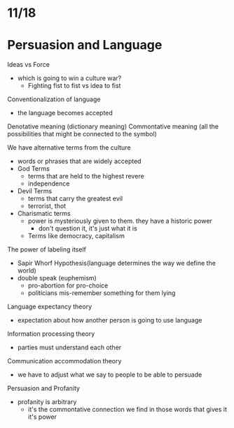 # 11/18
# Persuasion and Language

Ideas vs Force
- which is going to win a culture war?
    + Fighting fist to fist vs idea to fist

Conventionalization of language
- the language becomes accepted

Denotative meaning (dictionary meaning)
Commontative meaning (all the possibilities that might be connected to the symbol)

We have alternative terms from the culture
- words or phrases that are widely accepted
- God Terms
    + terms that are held to the highest revere
    + independence
- Devil Terms
    + terms that carry the greatest evil
    + terrorist, thot
- Charismatic terms
    + power is mysteriously given to them. they have a historic power
        * don't question it, it's just what it is
    + Terms like democracy, capitalism

The power of labeling itself
- Sapir Whorf Hypothesis(language determines the way we define the world)
- double speak (euphemism)
    + pro-abortion for pro-choice
    + politicians mis-remember something for them lying

Language expectancy theory
- expectation about how another person is going to use language 

Information processing theory
- parties must understand each other

Communication accommodation theory
- we have to adjust what we say to people to be able to persuade 

Persuasion and Profanity
- profanity is arbitrary
    + it's the commontative connection we find in those words that gives it it's power
